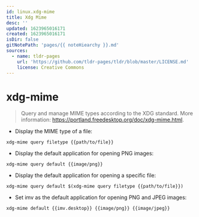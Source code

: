 ```yaml
---
id: linux.xdg-mime
title: Xdg Mime
desc: ''
updated: 1623965016171
created: 1623965016171
isDir: false
gitNotePath: 'pages/{{ noteHiearchy }}.md'
sources:
  - name: tldr-pages
    url: 'https://github.com/tldr-pages/tldr/blob/master/LICENSE.md'
    license: Creative Commons
---
```

# xdg-mime

> Query and manage MIME types according to the XDG standard.
> More information: <https://portland.freedesktop.org/doc/xdg-mime.html>.

- Display the MIME type of a file:

`xdg-mime query filetype {{path/to/file}}`

- Display the default application for opening PNG images:

`xdg-mime query default {{image/png}}`

- Display the default application for opening a specific file:

`xdg-mime query default $(xdg-mime query filetype {{path/to/file}})`

- Set imv as the default application for opening PNG and JPEG images:

`xdg-mime default {{imv.desktop}} {{image/png}} {{image/jpeg}}`

